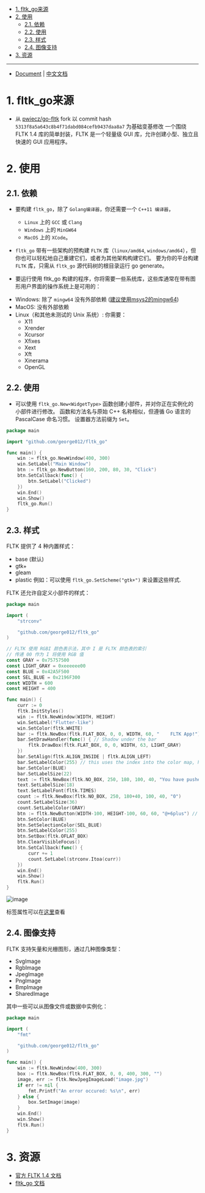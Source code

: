 <!-- TOC -->

- [1. fltk\_go来源](#1-fltk_go来源)
- [2. 使用](#2-使用)
	- [2.1. 依赖](#21-依赖)
	- [2.2. 使用](#22-使用)
	- [2.3. 样式](#23-样式)
	- [2.4. 图像支持](#24-图像支持)
- [3. 资源](#3-资源)

<!-- /TOC -->


---
* [Document](./README.md) | [中文文档](./README_zh-cn.md)

# 1. fltk_go来源
* 从 [pwiecz/go-fltk](https://github.com/pwiecz/go-fltk) fork 以 commit hash `5313f8a5a643c8b4f71dabd084cefb9437daa8a7` 为基础变基修改
一个围绕 FLTK 1.4 库的简单封装，FLTK 是一个轻量级 GUI 库，允许创建小型、独立且快速的 GUI 应用程序。
# 2. 使用
## 2.1. 依赖
* 要构建 `fltk_go`，除了 `Golang编译器`，你还需要一个 `C++11 编译器`，
	*	`Linux` 上的 `GCC` 或 `Clang`
	*	`Windows` 上的 `MinGW64`
	*	`MacOS` 上的 `XCode`。

* `fltk_go` 带有一些架构的预构建 `FLTK` 库（`linux/amd64`, `windows/amd64`），但你也可以轻松地自己重建它们，或者为其他架构构建它们。
要为你的平台构建 `FLTK` 库，只需从 `fltk_go` 源代码树的根目录运行 go generate。

*	要运行使用 fltk_go 构建的程序，你将需要一些系统库，这些库通常在带有图形用户界面的操作系统上是可用的：

- Windows: 除了 `mingw64` 没有外部依赖 ([建议使用msys2的mingw64](./scripts/install_msys2_mingw64.sh))
- MacOS: 没有外部依赖
- Linux（和其他未测试的 Unix 系统）: 你需要：
    - X11
    - Xrender
    - Xcursor
    - Xfixes
    - Xext
    - Xft
    - Xinerama
    - OpenGL

## 2.2. 使用
* 可以使用 `fltk_go.New<WidgetType>` 函数创建小部件，并对你正在实例化的小部件进行修改。
函数和方法名与原始 C++ 名称相似，但遵循 Go 语言的 PascalCase 命名习惯。
设置器方法前缀为 `Set`。

```go
package main

import "github.com/george012/fltk_go"

func main() {
    win := fltk_go.NewWindow(400, 300)
    win.SetLabel("Main Window")
    btn := fltk_go.NewButton(160, 200, 80, 30, "Click")
    btn.SetCallback(func() {
        btn.SetLabel("Clicked")
    })
    win.End()
    win.Show()
    fltk_go.Run()
}
```


## 2.3. 样式
FLTK 提供了 4 种内置样式：
- base (默认)
- gtk+
- gleam
- plastic
例如：可以使用 `fltk_go.SetScheme("gtk+")` 来设置这些样式.

FLTK 还允许自定义小部件的样式：
```go
package main

import (
	"strconv"

	"github.com/george012/fltk_go"
)

// FLTK 使用 RGBI 颜色表示法，其中 I 是 FLTK 颜色表的索引
// 传递 00 作为 I 将使用 RGB 值
const GRAY = 0x75757500
const LIGHT_GRAY = 0xeeeeee00
const BLUE = 0x42A5F500
const SEL_BLUE = 0x2196F300
const WIDTH = 600
const HEIGHT = 400

func main() {
	curr := 0
	fltk.InitStyles()
	win := fltk.NewWindow(WIDTH, HEIGHT)
	win.SetLabel("Flutter-like")
	win.SetColor(fltk.WHITE)
	bar := fltk.NewBox(fltk.FLAT_BOX, 0, 0, WIDTH, 60, "    FLTK App!")
	bar.SetDrawHandler(func() { // Shadow under the bar
		fltk.DrawBox(fltk.FLAT_BOX, 0, 0, WIDTH, 63, LIGHT_GRAY)
	})
	bar.SetAlign(fltk.ALIGN_INSIDE | fltk.ALIGN_LEFT)
	bar.SetLabelColor(255) // this uses the index into the color map, here it's white
	bar.SetColor(BLUE)
	bar.SetLabelSize(22)
	text := fltk.NewBox(fltk.NO_BOX, 250, 180, 100, 40, "You have pushed the button this many times:")
	text.SetLabelSize(18)
	text.SetLabelFont(fltk.TIMES)
	count := fltk.NewBox(fltk.NO_BOX, 250, 180+40, 100, 40, "0")
	count.SetLabelSize(36)
	count.SetLabelColor(GRAY)
	btn := fltk.NewButton(WIDTH-100, HEIGHT-100, 60, 60, "@+6plus") // 这翻译成一个加号
	btn.SetColor(BLUE)
	btn.SetSelectionColor(SEL_BLUE)
	btn.SetLabelColor(255)
	btn.SetBox(fltk.OFLAT_BOX)
	btn.ClearVisibleFocus()
	btn.SetCallback(func() {
		curr += 1
		count.SetLabel(strconv.Itoa(curr))
	})
	win.End()
	win.Show()
	fltk.Run()
}
```

![image](https://user-images.githubusercontent.com/37966791/147374840-2d993522-fc86-46fc-9e95-2b3391d31013.png)

标签属性可以在[这里](https://www.fltk.org/doc-1.3/common.html#common_labels)查看

## 2.4. 图像支持
FLTK 支持矢量和光栅图形，通过几种图像类型：
- SvgImage
- RgbImage
- JpegImage
- PngImage
- BmpImage
- SharedImage

其中一些可以从图像文件或数据中实例化：
```go
package main

import (
	"fmt"

	"github.com/george012/fltk_go"
)

func main() {
	win := fltk.NewWindow(400, 300)
	box := fltk.NewBox(fltk.FLAT_BOX, 0, 0, 400, 300, "")
	image, err := fltk.NewJpegImageLoad("image.jpg")
	if err != nil {
		fmt.Printf("An error occured: %s\n", err)
	} else {
		box.SetImage(image)
	}
	win.End()
	win.Show()
	fltk.Run()
}
```

# 3. 资源
- [官方 FLTK 1.4 文档](https://www.fltk.org/doc-1.4/index.html)
- [fltk_go 文档](https://pkg.go.dev/github.com/george012/fltk_go) 